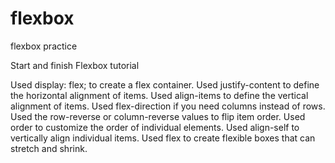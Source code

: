 # flexbox
flexbox practice


Start and finish Flexbox tutorial 

Used display: flex; to create a flex container.
Used justify-content to define the horizontal alignment of items.
Used align-items to define the vertical alignment of items.
Used flex-direction if you need columns instead of rows.
Used the row-reverse or column-reverse values to flip item order.
Used order to customize the order of individual elements.
Used align-self to vertically align individual items.
Used flex to create flexible boxes that can stretch and shrink.
